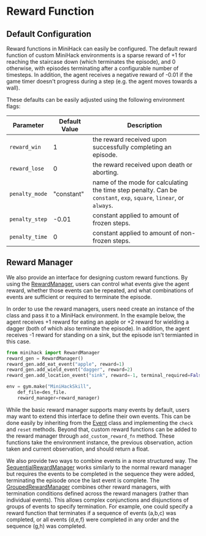 # Reward Function

## Default Configuration

Reward functions in MiniHack can easily be configured. The default reward function of custom MiniHack environments is a sparse reward of +1 for reaching the staircase down (which terminates the episode), and 0 otherwise, with episodes terminating after a configurable number of timesteps. In addition, the agent receives a negative reward of -0.01 if the game timer doesn't progress during a step (e.g. the agent moves towards a wall).

These defaults can be easily adjusted using the following environment flags:

| Parameter     | Default Value | Description    |
|---------------|---------------|----------------|
|`reward_win`   |1| the reward received upon successfully completing an episode. |
|`reward_lose`  |0| the reward received upon death or aborting. |
|`penalty_mode` |"constant"| name of the mode for calculating the time step penalty. Can be ``constant``, ``exp``, ``square``, ``linear``, or ``always``. |
|`penalty_step` |-0.01| constant applied to amount of frozen steps. |
|`penalty_time` |0| constant applied to amount of non-frozen steps. |

## Reward Manager

We also provide an interface for designing custom reward functions. By using the [RewardManager](../api/minihack.html#minihack.RewardManager), users can control what events give the agent reward, whether those events can be repeated, and what combinations of events are sufficient or required to terminate the episode.

In order to use the reward managers, users need create an instance of the class and pass it to a MiniHack environment. In the example below, the agent receives +1 reward for eating an apple or +2 reward for wielding a dagger (both of which also terminate the episode). In addition, the agent receives -1 reward for standing on a sink, but the episode isn't termianted in this case.
```python
from minihack import RewardManager
reward_gen = RewardManager()
reward_gen.add_eat_event("apple", reward=1)
reward_gen.add_wield_event("dagger", reward=2)
reward_gen.add_location_event("sink", reward=-1, terminal_required=False)

env = gym.make("MiniHackSkill",
    def_file=des_file.
    reward_manager=reward_manager)
```
While the basic reward manager supports many events by default, users may want to extend this interface to define their own events. This can be done easily by inheriting from the [Event](../api/minihack.reward_manager.html#minihack.reward_manager.Event) class and implementing the `check` and `reset` methods. Beyond that, custom reward functions can be added to the reward manager through `add_custom_reward_fn` method. These functions take the environment instance, the previous observation, action taken and current observation, and should return a float.

We also provide two ways to combine events in a more structured way. The [SequentialRewardManager](../api/minihack.reward_manager.html#minihack.reward_manager.SequentialRewardManager) works similarly to the normal reward manager but requires the events to be completed in the sequence they were added, terminating the episode once the last event is complete. The [GroupedRewardManager](../api/minihack.reward_manager.html#minihack.reward_manager.GroupedRewardManager) combines other reward managers, with termination conditions defined across the reward managers (rather than individual events). This allows complex conjunctions and disjunctions of groups of events to specify termination. For example, one could specify a reward function that terminates if a sequence of events (a,b,c) was completed, or all events \{d,e,f\} were completed in any order and the sequence (g,h) was completed.
